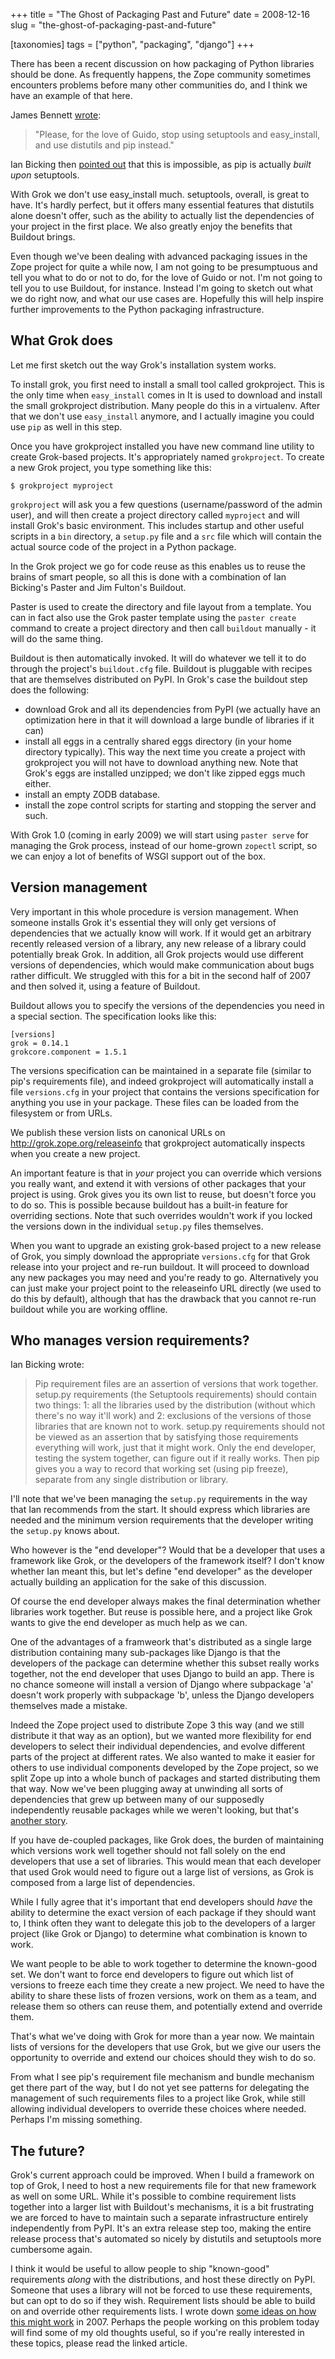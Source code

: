 +++
title = "The Ghost of Packaging Past and Future"
date = 2008-12-16
slug = "the-ghost-of-packaging-past-and-future"

[taxonomies]
tags = ["python", "packaging", "django"]
+++

There has been a recent discussion on how packaging of Python libraries
should be done. As frequently happens, the Zope community sometimes
encounters problems before many other communities do, and I think we
have an example of that here.

James Bennett
[wrote](http://www.b-list.org/weblog/2008/dec/14/packaging/):

> "Please, for the love of Guido, stop using setuptools and
> easy_install, and use distutils and pip instead."

Ian Bicking then [pointed
out](http://blog.ianbicking.org/2008/12/14/a-few-corrections-to-on-packaging/)
that this is impossible, as pip is actually _built upon_ setuptools.

With Grok we don't use <span class="title-ref">easy_install</span> much.
setuptools, overall, is great to have. It's hardly perfect, but it
offers many essential features that distutils alone doesn't offer, such
as the ability to actually list the dependencies of your project in the
first place. We also greatly enjoy the benefits that Buildout brings.

Even though we've been dealing with advanced packaging issues in the
Zope project for quite a while now, I am not going to be presumptuous
and tell you what to do or not to do, for the love of Guido or not. I'm
not going to tell you to use Buildout, for instance. Instead I'm going
to sketch out what we do right now, and what our use cases are.
Hopefully this will help inspire further improvements to the Python
packaging infrastructure.

## What Grok does

Let me first sketch out the way Grok's installation system works.

To install grok, you first need to install a small tool called
grokproject. This is the only time when `easy_install` comes in It is
used to download and install the small grokproject distribution. Many
people do this in a virtualenv. After that we don't use `easy_install`
anymore, and I actually imagine you could use `pip` as well in this
step.

Once you have grokproject installed you have new command line utility to
create Grok-based projects. It's appropriately named `grokproject`. To
create a new Grok project, you type something like this:

    $ grokproject myproject

`grokproject` will ask you a few questions (username/password of the
admin user), and will then create a project directory called `myproject`
and will install Grok's basic environment. This includes startup and
other useful scripts in a `bin` directory, a `setup.py` file and a `src`
file which will contain the actual source code of the project in a
Python package.

In the Grok project we go for code reuse as this enables us to reuse the
brains of smart people, so all this is done with a combination of Ian
Bicking's Paster and Jim Fulton's Buildout.

Paster is used to create the directory and file layout from a template.
You can in fact also use the Grok paster template using the
`paster create` command to create a project directory and then call
`buildout` manually - it will do the same thing.

Buildout is then automatically invoked. It will do whatever we tell it
to do through the project's `buildout.cfg` file. Buildout is pluggable
with recipes that are themselves distributed on PyPI. In Grok's case the
buildout step does the following:

- download Grok and all its dependencies from PyPI (we actually have an
  optimization here in that it will download a large bundle of libraries
  if it can)
- install all eggs in a centrally shared eggs directory (in your home
  directory typically). This way the next time you create a project with
  grokproject you will not have to download anything new. Note that
  Grok's eggs are installed unzipped; we don't like zipped eggs much
  either.
- install an empty ZODB database.
- install the zope control scripts for starting and stopping the server
  and such.

With Grok 1.0 (coming in early 2009) we will start using `paster serve`
for managing the Grok process, instead of our home-grown `zopectl`
script, so we can enjoy a lot of benefits of WSGI support out of the
box.

## Version management

Very important in this whole procedure is version management. When
someone installs Grok it's essential they will only get versions of
dependencies that we actually know will work. If it would get an
arbitrary recently released version of a library, any new release of a
library could potentially break Grok. In addition, all Grok projects
would use different versions of dependencies, which would make
communication about bugs rather difficult. We struggled with this for a
bit in the second half of 2007 and then solved it, using a feature of
Buildout.

Buildout allows you to specify the versions of the dependencies you need
in a special section. The specification looks like this:

    [versions]
    grok = 0.14.1
    grokcore.component = 1.5.1

The versions specification can be maintained in a separate file (similar
to pip's requirements file), and indeed grokproject will automatically
install a file `versions.cfg` in your project that contains the versions
specification for anything you use in your package. These files can be
loaded from the filesystem or from URLs.

We publish these version lists on canonical URLs on
<http://grok.zope.org/releaseinfo> that grokproject automatically
inspects when you create a new project.

An important feature is that in _your_ project you can override which
versions you really want, and extend it with versions of other packages
that your project is using. Grok gives you its own list to reuse, but
doesn't force you to do so. This is possible because buildout has a
built-in feature for overriding sections. Note that such overrides
wouldn't work if you locked the versions down in the individual
`setup.py` files themselves.

When you want to upgrade an existing grok-based project to a new release
of Grok, you simply download the appropriate `versions.cfg` for that
Grok release into your project and re-run buildout. It will proceed to
download any new packages you may need and you're ready to go.
Alternatively you can just make your project point to the releaseinfo
URL directly (we used to do this by default), although that has the
drawback that you cannot re-run buildout while you are working offline.

## Who manages version requirements?

Ian Bicking wrote:

> Pip requirement files are an assertion of versions that work together.
> setup.py requirements (the Setuptools requirements) should contain two
> things: 1: all the libraries used by the distribution (without which
> there's no way it'll work) and 2: exclusions of the versions of those
> libraries that are known not to work. setup.py requirements should not
> be viewed as an assertion that by satisfying those requirements
> everything will work, just that it might work. Only the end developer,
> testing the system together, can figure out if it really works. Then
> pip gives you a way to record that working set (using pip freeze),
> separate from any single distribution or library.

I'll note that we've been managing the `setup.py` requirements in the
way that Ian recommends from the start. It should express which
libraries are needed and the minimum version requirements that the
developer writing the `setup.py` knows about.

Who however is the "end developer"? Would that be a developer that uses
a framework like Grok, or the developers of the framework itself? I
don't know whether Ian meant this, but let's define "end developer" as
the developer actually building an application for the sake of this
discussion.

Of course the end developer always makes the final determination whether
libraries work together. But reuse is possible here, and a project like
Grok wants to give the end developer as much help as we can.

One of the advantages of a framweork that's distributed as a single
large distribution containing many sub-packages like Django is that the
developers of the package can determine whether this subset really works
together, not the end developer that uses Django to build an app. There
is no chance someone will install a version of Django where subpackage
'a' doesn't work properly with subpackage 'b', unless the Django
developers themselves made a mistake.

Indeed the Zope project used to distribute Zope 3 this way (and we still
distribute it that way as an option), but we wanted more flexibility for
end developers to select their individual dependencies, and evolve
different parts of the project at different rates. We also wanted to
make it easier for others to use individual components developed by the
Zope project, so we split Zope up into a whole bunch of packages and
started distributing them that way. Now we've been plugging away at
unwinding all sorts of dependencies that grew up between many of our
supposedly independently reusable packages while we weren't looking, but
that's [another
story](http://compoundthinking.com/blog/index.php/2008/09/17/djangocon-and-learning-from-zope-2/).

If you have de-coupled packages, like Grok does, the burden of
maintaining which versions work well together should not fall solely on
the end developers that use a set of libraries. This would mean that
each developer that used Grok would need to figure out a large list of
versions, as Grok is composed from a large list of dependencies.

While I fully agree that it's important that end developers should
_have_ the ability to determine the exact version of each package if
they should want to, I think often they want to delegate this job to the
developers of a larger project (like Grok or Django) to determine what
combination is known to work.

We want people to be able to work together to determine the known-good
set. We don't want to force end developers to figure out which list of
versions to freeze each time they create a new project. We need to have
the ability to share these lists of frozen versions, work on them as a
team, and release them so others can reuse them, and potentially extend
and override them.

That's what we've doing with Grok for more than a year now. We maintain
lists of versions for the developers that use Grok, but we give our
users the opportunity to override and extend our choices should they
wish to do so.

From what I see pip's requirement file mechanism and bundle mechanism
get there part of the way, but I do not yet see patterns for delegating
the management of such requirements files to a project like Grok, while
still allowing individual developers to override these choices where
needed. Perhaps I'm missing something.

## The future?

Grok's current approach could be improved. When I build a framework on
top of Grok, I need to host a new requirements file for that new
framework as well on some URL. While it's possible to combine
requirement lists together into a larger list with Buildout's
mechanisms, it is a bit frustrating we are forced to have to maintain
such a separate infrastructure entirely independently from PyPI. It's an
extra release step too, making the entire release process that's
automated so nicely by distutils and setuptools more cumbersome again.

I think it would be useful to allow people to ship "known-good" requirements
_along_ with the distributions, and host these directly on PyPI. Someone that
uses a library will not be forced to use these requirements, but can opt to do
so if they wish. Requirement lists should be able to build on and override
other requirements lists. I wrote down [some ideas on how this might
work](@/posts/the-challenges-of-version-management-in-an-eggified-world.md) in 2007. Perhaps the people working on this problem today will find some of my old
thoughts useful, so if you're really interested in these topics, please read
the linked article.
